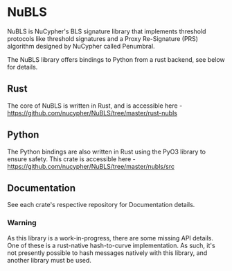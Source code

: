 # NuBLS
NuBLS is NuCypher's BLS signature library that implements threshold protocols
like threshold signatures and a Proxy Re-Signature (PRS) algorithm designed
by NuCypher called Penumbral.

The NuBLS library offers bindings to Python from a rust backend, see below for
details.

## Rust
The core of NuBLS is written in Rust, and is accessible here - https://github.com/nucypher/NuBLS/tree/master/rust-nubls

## Python
The Python bindings are also written in Rust using the PyO3 library to ensure
safety. This crate is accessible here - https://github.com/nucypher/NuBLS/tree/master/nubls/src

## Documentation
See each crate's respective repository for Documentation details.

### Warning
As this library is a work-in-progress, there are some missing API details.
One of these is a rust-native hash-to-curve implementation. As such, it's not
presently possible to hash messages natively with this library, and another
library must be used.
